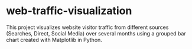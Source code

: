 # web-traffic-visualization
This project visualizes website visitor traffic from different sources (Searches, Direct, Social Media) over several months using a grouped bar chart created with Matplotlib in Python.
